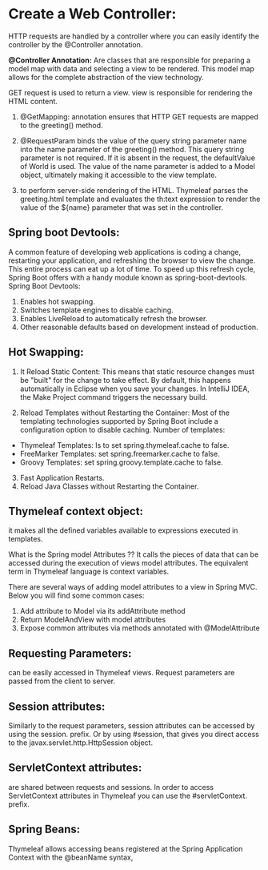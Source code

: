 # Create a Web Controller:
HTTP requests are handled by a controller where you can easily identify the controller by the @Controller annotation.

**@Controller Annotation:** Are classes that are responsible for preparing a model map with data and selecting a view to be rendered. This model map allows for the complete abstraction of the view technology.

GET request is used to return  a view. view is responsible for rendering the HTML content.
1. @GetMapping:  annotation ensures that HTTP GET requests are mapped to the greeting() method.
2. @RequestParam binds the value of the query string parameter name into the name parameter of the greeting() method. This query string parameter is not required. If it is absent in the request, the defaultValue of World is used. The value of the name parameter is added to a Model object, ultimately making it accessible to the view template.

3. to perform server-side rendering of the HTML. Thymeleaf parses the greeting.html template and evaluates the th:text expression to render the value of the ${name} parameter that was set in the controller.

## Spring boot Devtools:
A common feature of developing web applications is coding a change, restarting your application, and refreshing the browser to view the change. This entire process can eat up a lot of time. To speed up this refresh cycle, Spring Boot offers with a handy module known as spring-boot-devtools. Spring Boot Devtools:
1. Enables hot swapping.
2. Switches template engines to disable caching.
3. Enables LiveReload to automatically refresh the browser.
4. Other reasonable defaults based on development instead of production.

## Hot Swapping:
1. It  Reload Static Content: This means that static resource changes must be "built" for the change to take effect. By default, this happens automatically in Eclipse when you save your changes. In IntelliJ IDEA, the Make Project command triggers the necessary build.

2.  Reload Templates without Restarting the Container: Most of the templating technologies supported by Spring Boot include a configuration option to disable caching.
Number of templates:
 * Thymeleaf Templates: Is to set spring.thymeleaf.cache to false.
 * FreeMarker Templates: set spring.freemarker.cache to false.
 * Groovy Templates: set spring.groovy.template.cache to false.

3.  Fast Application Restarts.
4. Reload Java Classes without Restarting the Container.


## Thymeleaf context object:
it makes all the defined variables available to expressions executed in templates.

What is the Spring model Attributes ??
It calls the pieces of data that can be accessed during the execution of views model attributes. The equivalent term in Thymeleaf language is context variables.

There are several ways of adding model attributes to a view in Spring MVC. Below you will find some common cases:
1. Add attribute to Model via its addAttribute method
2. Return ModelAndView with model attributes 
3. Expose common attributes via methods annotated with @ModelAttribute

## Requesting Parameters:
can be easily accessed in Thymeleaf views. Request parameters are passed from the client to server.

## Session attributes:
Similarly to the request parameters, session attributes can be accessed by using the session. prefix. Or by using #session, that gives you direct access to the javax.servlet.http.HttpSession object.

## ServletContext attributes:
are shared between requests and sessions. In order to access ServletContext attributes in Thymeleaf you can use the #servletContext. prefix.

## Spring Beans:
Thymeleaf allows accessing beans registered at the Spring Application Context with the @beanName syntax,
